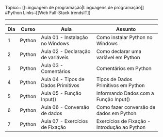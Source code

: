 Tópico:: [[Linguagem de programação|Linguagens de programação]]  #Python
Links::[[Web Full-Stack trendsIT]]

---



| Dia | Curso  | Aula                         | Assunto                                               |
| --- | ------ | ---------------------------- | ----------------------------------------------------- |
| 1   | Python | Aula 01 - Instalação no Windows | Como instalar Python no Windows                        |
| 2   | Python | Aula 02 - Declaração de variáveis | Como declarar uma variável em Python                   |
| 3   | Python | Aula 03 - Comentários         | Comentários em Python                                 |
| 4   | Python | Aula 04 - Tipos de Dados Primitivos | Tipos de Dados Primitivos em Python                |
| 5   | Python | Aula 05 - Função Input()      | Informando Dados com a Função Input()                  |
| 6   | Python | Aula 06 - Conversão de dados | Como fazer conversão de dados em Python                |
| 7   | Python | Aula 07 - Exercícios de Fixação | Exercícios de Fixação - Introdução ao Python |

